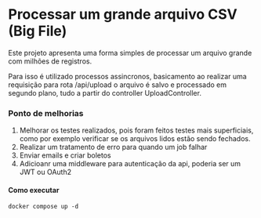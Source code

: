 # Processar um grande arquivo CSV (Big File)

Este projeto apresenta uma forma simples de processar um arquivo grande com milhões de registros.

Para isso é utilizado processos assincronos, basicamento ao realizar uma requisição para rota /api/upload o arquivo é salvo e processado em segundo plano, tudo a partir do controller UploadController.

### Ponto de melhorias

1. Melhorar os testes realizados, pois foram feitos testes mais superficiais, como por exemplo verificar se os arquivos lidos estão sendo fechados.
2. Realizar um tratamento de erro para quando um job falhar
3. Enviar emails e criar boletos
4. Adicioanr uma middleware para autenticação da api, poderia ser um JWT ou OAuth2

#### Como executar

```
docker compose up -d
```